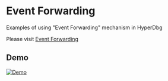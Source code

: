 # Event Forwarding
Examples of using "Event Forwarding" mechanism in HyperDbg

Please visit <a href="https://docs.hyperdbg.com/tips-and-tricks/misc/event-forwarding">Event Forwarding</a>

## Demo
[![Demo](https://img.youtube.com/vi/tyapdCEZtic/0.jpg)](https://www.youtube.com/watch?v=tyapdCEZtic)

